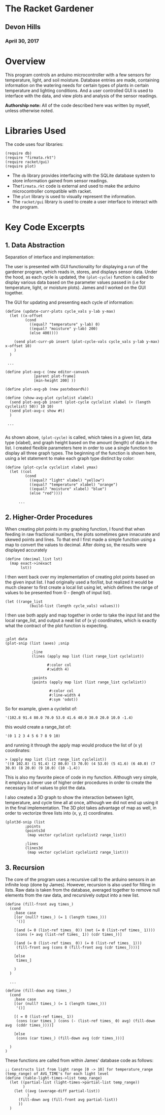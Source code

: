 # The Racket Gardener


## Devon Hills
### April 30, 2017


# Overview
This program controls an arduino microcontroller with a few sensors for temperature, light, and soil moisture. Database entries are made, containing information on the watering needs for certain types of plants in certain temperature and lighting conditions. And a user controlled GUI is used to interface with the data, and view plots and analysis of the sensor readings.

**Authorship note:** All of the code described here was written by myself, unless otherwise noted.


# Libraries Used
The code uses four libraries:

```racket
(require db)
(require "firmata.rkt")
(require racket/gui)
(require plot)
```

* The ```db``` library provides interfacing with the SQLite database system to store information gained from sensor readings.
* The```firmata.rkt``` code is external and used to make the arduino microcontroller compatible with racket.
* The ```plot``` library is used to visually represent the information.
* The ```racket/gui``` library is used to create a user interface to interact with the program.

# Key Code Excerpts


## 1. Data Abstraction

Separation of interface and implementation:

The user is presented with GUI functionality for displaying a run of the gardener program, which reads in, stores, and displays sensor data. Under the hood, as each cycle is updated, the ``` (plot-cycle) ``` function is called to display various data based on the parameter values passed in (i.e for temperature, light, or moisture plots). James and I worked on the GUI together.

The GUI for updating and presenting each cycle of information:
```racket
(define (update-curr-plots cycle_vals y-lab y-max)
  (let ((x-offset
         (cond
           ((equal? "temperature" y-lab) 0)
           ((equal? "moisture" y-lab) 200)
           (else 400))))
    
    (send plot-curr-pb insert (plot-cycle-vals cycle_vals y-lab y-max) x-offset 10)
    )
  )
  
 ...
 
(define plot-avg-c (new editor-canvas%
             [parent plot-frame]
             [min-height 200] ))

(define plot-avg-pb (new pasteboard%))

(define (show-avg-plot cyclelist xlabel)
  (send plot-avg-pb insert (plot-cycle cyclelist xlabel (+ (length cyclelist) 50)) 10 10)
  (send plot-avg-c show #t)
  )
  
 ...
 
```

As shown above, ``` (plot-cycle) ``` is called, which takes in a given list, data type (xlabel), and graph height based on the amount (length) of data in the list. I created flexible parameters here in order to use a single function to display all three graph types. The beginning of the function is shown here, using a let statement to make each graph type distinct by color:

```racket
(define (plot-cycle cyclelist xlabel ymax)
  (let ((col
         (cond
           ((equal? "light" xlabel) "yellow")
           ((equal? "temperature" xlabel) "orange")
           ((equal? "moisture" xlabel) "blue")
           (else "red"))))
           
      ...
```

 
## 2. Higher-Order Procedures

When creating plot points in my graphing function, I found that when feeding in raw fractional numbers, the plots sometimes gave innacurate and skewed points and lines. To that end I first made a simple function using a map to convert the values to decimal. After doing so, the results were displayed accurately

```racket
(define (decimal_list lst)
  (map exact->inexact
       lst))
```

I then went back over my implementation of creating plot points based on the given input list. I had originally used a for/list, but realized it would be much cleaner to first create a local list using let, which defines the range of values to be presented from 0 - (length of input list).

```racket
(let ((range_list
           (build-list (length cycle_vals) values)))
```

I then use both apply and map together in order to take the input list and the local range_list, and output a neat list of (x y) coordinates, which is exactly what the contract of the plot function is expecting.

```racket

;plot data
(plot-snip (list (axes) ;snip

            ;line
            (lines (apply map list (list range_list cyclelist))

                   #:color col
                   #:width 4)

            ;points
            (points (apply map list (list range_list cyclelist))

                    #:color col
                    #:line-width 4
                    #:sym 'odot))
```

So for example, given a cyclelist of:
```racket
'(102.8 91.4 80.0 70.0 53.0 41.6 40.0 30.0 20.0 10.0 -1.4)
```
this would create a range_list of:
```racket
'(0 1 2 3 4 5 6 7 8 9 10)
```
and running it through the apply map would produce the list of (x y) coordinates:
```racket
> (apply map list (list range_list cyclelist))
'((0 102.8) (1 91.4) (2 80.0) (3 70.0) (4 53.0) (5 41.6) (6 40.0) (7 30.0) (8 20.0) (9 10.0) (10 -1.4))
```

This is also my favorite piece of code in my function. Although very simple, it employs a clever use of higher order procedures in order to create the necessary list of values to plot the data. 


I also created a 3D graph to show the interaction between light, temperature, and cycle time all at once, although we did not end up using it in the final implementation. The 3D plot takes advantage of map as well, in order to vectorize three lists into (x, y, z) coordinates.
```racket
(plot3d-snip (list
         ;points
         (points3d
          (map vector cyclelist cyclelist2 range_list))

         ;lines
         (lines3d
          (map vector cyclelist cyclelist2 range_list)))
```


## 3. Recursion

The core of the program uses a recursive call to the arduino sensors in an infinite loop (done by James). However, recursion is also used for filling in lists. Raw data is taken from the database, averaged together to remove null elements from the raw data, and recursively output into a new list.

```racket
(define (fill-front avg times_)
  (cond
    ;base case
    [(or (null? times_) (= 1 (length times_)))
     '()]
    
    [(and (= 0 (list-ref times_ 0)) (not (= 0 (list-ref times_ 1))))
     (cons (+ avg (list-ref times_ 1)) (cdr times_))]
    
    [(and (= 0 (list-ref times_ 0)) (= 0 (list-ref times_ 1)))
     (fill-front avg (cons 0 (fill-front avg (cdr times_))))]
    
    [else
     times_]
    
    )
  )
  
  ...
  
(define (fill-down avg times_)
  (cond
    ;base case
    [(or (null? times_) (= 1 (length times_)))
     '()]

    [( = 0 (list-ref times_ 1))
     (cons (car times_) (cons (- (list-ref times_ 0) avg) (fill-down avg  (cddr times_))))]

    [else
     (cons (car times_) (fill-down avg (cdr times_)))]

  )
)
```

These functions are called from within James' database code as follows:

```racket
;; Constructs list from light range [0 -> 10] for temperature_range (temp_range) of AVG_TIME's for each light level 
(define (table-light-times->list temp_range)
  (let ((partial-list (light-times->partial-list temp_range))
        )
    (let ((avg (average-diff partial-list))
          )
      (fill-down avg (fill-front avg partial-list))
      ))
  ) 
```
